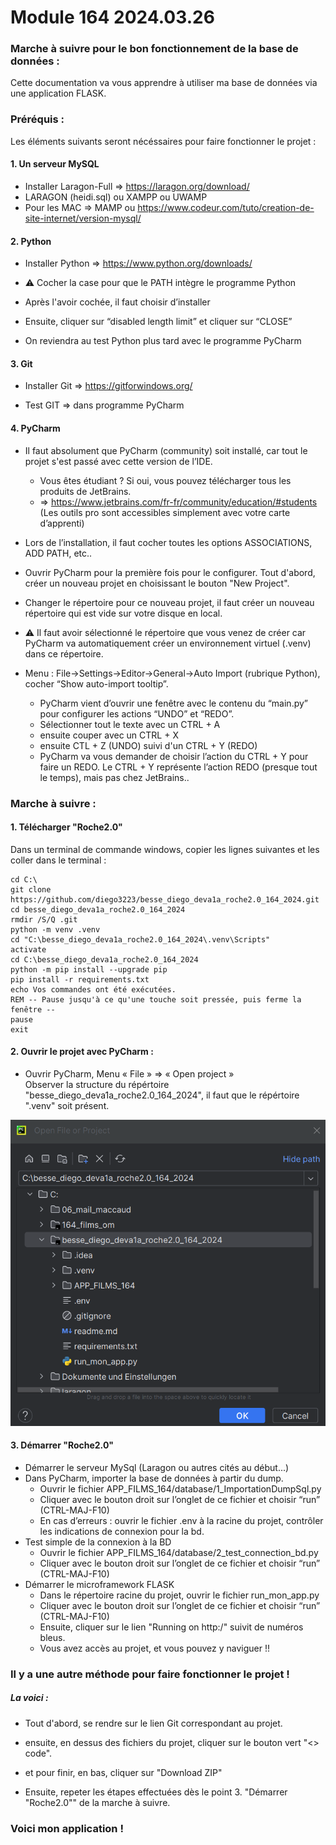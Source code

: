 # Module 164 2024.03.26
### Marche à suivre pour le bon fonctionnement de la base de données :

Cette documentation va vous apprendre à utiliser ma base de données via une application FLASK.

### Préréquis :

Les éléments suivants seront nécéssaires pour faire fonctionner le projet :

#### 1. Un serveur MySQL
   - Installer Laragon-Full => https://laragon.org/download/ 
   - LARAGON (heidi.sql) ou XAMPP ou UWAMP
   - Pour les MAC => MAMP ou https://www.codeur.com/tuto/creation-de-site-internet/version-mysql/

#### 2. Python 
   - Installer Python => https://www.python.org/downloads/

   - ⚠️ Cocher la case pour que le PATH intègre le programme Python

   - Après l'avoir cochée, il faut choisir d’installer

   - Ensuite, cliquer sur “disabled length limit” et cliquer sur “CLOSE”

   - On reviendra au test Python plus tard avec le programme PyCharm

#### 3. Git
   - Installer Git => https://gitforwindows.org/

   - Test GIT => dans programme PyCharm

#### 4. PyCharm

   - Il faut absolument que PyCharm (community) soit installé, car tout le projet s'est passé avec cette version de l’IDE. 
     - Vous êtes étudiant ? Si oui, vous pouvez télécharger tous les produits de JetBrains.
     - => https://www.jetbrains.com/fr-fr/community/education/#students (Les outils pro sont accessibles simplement avec votre carte d’apprenti)

   - Lors de l’installation, il faut cocher toutes les options ASSOCIATIONS, ADD PATH, etc..
   - Ouvrir PyCharm pour la première fois pour le configurer. Tout d'abord, créer un nouveau projet en choisissant le bouton "New Project".
   - Changer le répertoire pour ce nouveau projet, il faut créer un nouveau répertoire qui est vide sur votre disque en local.
   - ⚠️ Il faut avoir sélectionné le répertoire que vous venez de créer car PyCharm va automatiquement créer un environnement virtuel (.venv) dans ce répertoire.
   - Menu : File->Settings->Editor->General->Auto Import (rubrique Python), cocher “Show auto-import tooltip”.
     - PyCharm vient d’ouvrir une fenêtre avec le contenu du “main.py” pour configurer les actions “UNDO” et “REDO”.
     - Sélectionner tout le texte avec un CTRL + A
     - ensuite couper avec un CTRL + X 
     - ensuite CTL + Z (UNDO) suivi d'un CTRL + Y (REDO)
     - PyCharm va vous demander de choisir l’action du CTRL + Y pour faire un REDO. Le CTRL + Y représente l’action REDO (presque tout le temps), mais pas chez JetBrains..
     
### Marche à suivre :

#### 1. Télécharger "Roche2.0"
Dans un terminal de commande windows, copier les lignes suivantes et les coller dans le terminal :


    cd C:\
    git clone https://github.com/diego3223/besse_diego_deva1a_roche2.0_164_2024.git 
    cd besse_diego_deva1a_roche2.0_164_2024
    rmdir /S/Q .git
    python -m venv .venv
    cd "C:\besse_diego_deva1a_roche2.0_164_2024\.venv\Scripts"
    activate
    cd C:\besse_diego_deva1a_roche2.0_164_2024
    python -m pip install --upgrade pip
    pip install -r requirements.txt
    echo Vos commandes ont été exécutées.
    REM -- Pause jusqu'à ce qu'une touche soit pressée, puis ferme la fenêtre --
    pause
    exit

#### 2. Ouvrir le projet avec PyCharm :
   - Ouvrir PyCharm, Menu « File » => « Open project »  
     Observer la structure du répértoire "besse_diego_deva1a_roche2.0_164_2024", il faut que le répértoire ".venv" soit présent.

![img_1.png](img_1.png)

#### 3. Démarrer "Roche2.0"
   - Démarrer le serveur MySql (Laragon ou autres cités au début...)
   - Dans PyCharm, importer la base de données à partir du dump.
     - Ouvrir le fichier APP_FILMS_164/database/1_ImportationDumpSql.py
     - Cliquer avec le bouton droit sur l’onglet de ce fichier et choisir “run” (CTRL-MAJ-F10)
     - En cas d’erreurs : ouvrir le fichier .env à la racine du projet, contrôler les indications de connexion pour la bd.
   - Test simple de la connexion à la BD
     - Ouvrir le fichier APP_FILMS_164/database/2_test_connection_bd.py
     - Cliquer avec le bouton droit sur l’onglet de ce fichier et choisir “run” (CTRL-MAJ-F10)
   - Démarrer le microframework FLASK
     - Dans le répertoire racine du projet, ouvrir le fichier run_mon_app.py
     - Cliquer avec le bouton droit sur l’onglet de ce fichier et choisir “run” (CTRL-MAJ-F10)
     - Ensuite, cliquer sur le lien "Running on http:/" suivit de numéros bleus.
     - Vous avez accès au projet, et vous pouvez y naviguer !!


### Il y a une autre méthode pour faire fonctionner le projet !
##### La voici :

- Tout d'abord, se rendre sur le lien Git correspondant au projet.
- ensuite, en dessus des fichiers du projet, cliquer sur le bouton vert "<> code".
- et pour finir, en bas, cliquer sur "Download ZIP"

- Ensuite, repeter les étapes effectuées dès le point 3. "Démarrer "Roche2.0"" de la marche à suivre.


### Voici mon application !


